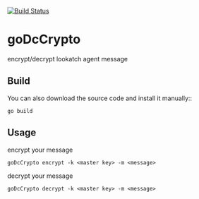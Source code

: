 
[![Build Status](https://travis-ci.org/Pirionfr/goDcCrypto.svg?branch=master)](https://travis-ci.org/Pirionfr/goDcCrypto)

goDcCrypto
==========

encrypt/decrypt lookatch agent message

Build
-----

You can also download the source code and install it manually::

    go build


Usage
-----
encrypt your message

    goDcCrypto encrypt -k <master key> -m <message>
    
decrypt your message

    goDcCrypto decrypt -k <master key> -m <message>
